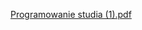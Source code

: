 [Programowanie studia (1).pdf](https://github.com/user-attachments/files/18311593/Programowanie.studia.1.pdf)
